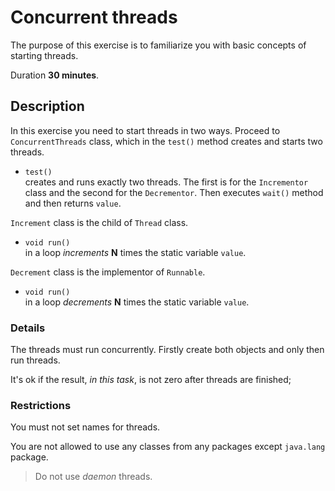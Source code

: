 # Concurrent threads

The purpose of this exercise is to familiarize you with basic concepts 
of starting threads.

Duration **30 minutes**.

## Description 

In this exercise you need to start threads in two ways.
Proceed to `ConcurrentThreads` class, which in the `test()` method 
creates and starts two threads.
* `test()` \
  creates and runs exactly two threads. The first is for the 
  `Incrementor` class and the second for the `Decrementor`. 
  Then executes `wait()` method and then returns `value`.

`Increment` class is the child of `Thread` class. 
* `void run()` \
  in a loop _increments_ **N** times the static variable `value`.

`Decrement` class is the implementor of `Runnable`. 
* `void run()` \
  in a loop _decrements_ **N** times the static variable `value`.

### Details

The threads must run concurrently. Firstly create both objects and 
only then run threads.

It's ok if the result, _in this task_, is not zero after threads 
are finished;

### Restrictions

You must not set names for threads.

You are not allowed to use any classes from any packages except 
`java.lang` package.

> Do not use _daemon_ threads. 
